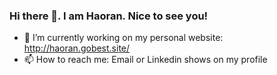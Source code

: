 ### Hi there 👋. I am Haoran. Nice to see you!
- 🌱 I’m currently working on my personal website: http://haoran.gobest.site/
- 📫 How to reach me: Email or Linkedin shows on my profile

